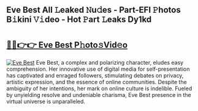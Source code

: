 ## Eve Best All 𝙻eaked 𝙽u𝚍es - Part-EFI 𝙿hotos B𝚒kini 𝚅𝚒deo - Hot 𝙿art 𝙻eaks Dy1kd

# <h2><a href="http://ld02bn.urlbe.top/?page=Eve+Best">🔗🔗👉👉 Eve Best P𝚑oto𝚜Vid𝚎o</a></h2>

[![Eve Best](https://i.imgur.com/eBuTRDB.gif)](http://ld02bn.urlbe.top/?page=Eve+Best)
Eve Best, a complex and polarizing character, eludes easy comprehension. Her innovative use of digital media for self-presentation has captivated and enraged followers, stimulating debates on privacy, artistic expression, and the essence of online communities. Despite the ambiguity of her intentions, her mark on online culture is indelible. Fueled by unyielding resolve and undeniable charisma, Eve Best presence in the virtual universe is unparalleled.
